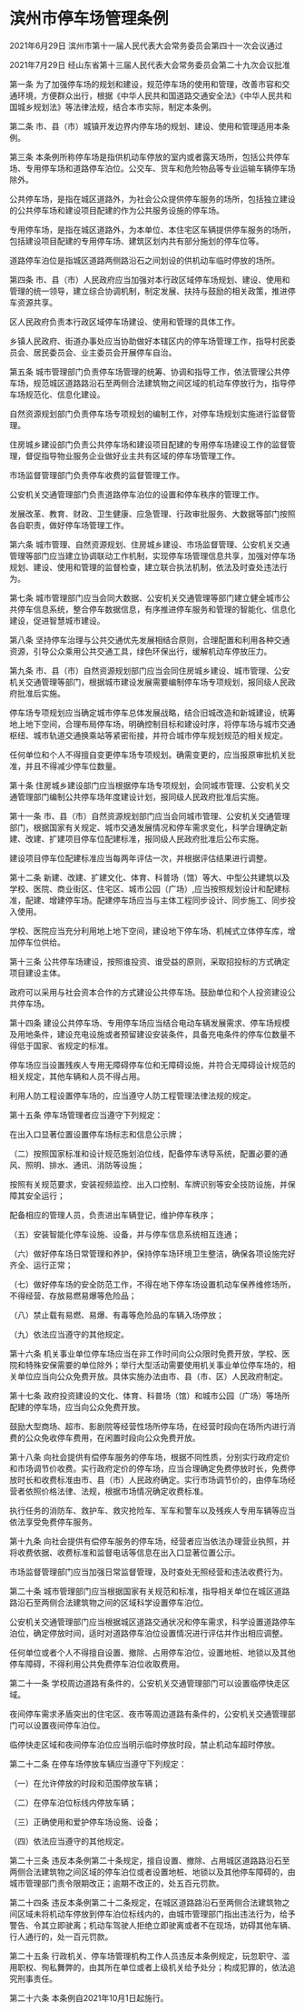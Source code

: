 # 滨州市停车场管理条例

2021年6月29日 滨州市第十一届人民代表大会常务委员会第四十一次会议通过

2021年7月29日 经山东省第十三届人民代表大会常务委员会第二十九次会议批准



第一条 为了加强停车场的规划和建设，规范停车场的使用和管理，改善市容和交通环境，方便群众出行，根据《中华人民共和国道路交通安全法》《中华人民共和国城乡规划法》等法律法规，结合本市实际，制定本条例。

第二条 市、县（市）城镇开发边界内停车场的规划、建设、使用和管理适用本条例。

第三条 本条例所称停车场是指供机动车停放的室内或者露天场所，包括公共停车场、专用停车场和道路停车泊位。公交车、货车和危险物品等专业运输车辆停车场除外。

公共停车场，是指在城区道路外，为社会公众提供停车服务的场所，包括独立建设的公共停车场和建设项目配建的作为公共服务设施的停车场。

专用停车场，是指在城区道路外，为本单位、本住宅区车辆提供停车服务的场所，包括建设项目配建的专用停车场、建筑区划内共有部分施划的停车位等。

道路停车泊位是指城区道路两侧路沿石之间划设的供机动车临时停放的场所。

第四条 市、县（市）人民政府应当加强对本行政区域停车场规划、建设、使用和管理的统一领导，建立综合协调机制，制定发展、扶持与鼓励的相关政策，推进停车资源共享。

区人民政府负责本行政区域停车场建设、使用和管理的具体工作。

乡镇人民政府、街道办事处应当协助做好本辖区内的停车场管理工作，指导村民委员会、居民委员会、业主委员会开展停车自治。

第五条 城市管理部门负责停车场管理的统筹、协调和指导工作，依法管理公共停车场，规范城区道路路沿石至两侧合法建筑物之间区域的机动车停放行为，指导停车场规范化、信息化建设。

自然资源规划部门负责停车场专项规划的编制工作，对停车场规划实施进行监督管理。

住房城乡建设部门负责公共停车场和建设项目配建的专用停车场建设工作的监督管理，督促指导物业服务企业做好业主共有区域的停车场管理工作。

市场监督管理部门负责停车收费的监督管理工作。

公安机关交通管理部门负责道路停车泊位的设置和停车秩序的管理工作。

发展改革、教育、财政、卫生健康、应急管理、行政审批服务、大数据等部门按照各自职责，做好停车场管理工作。

第六条 城市管理、自然资源规划、住房城乡建设、市场监督管理、公安机关交通管理等部门应当建立协调联动工作机制，实现停车场管理信息共享，加强对停车场规划、建设、使用和管理的监督检查，建立联合执法机制，依法及时查处违法行为。

第七条 城市管理部门应当会同大数据、公安机关交通管理等部门建立健全城市公共停车信息系统，整合停车数据信息，有序推进停车服务和管理的智能化、信息化建设，促进智慧城市建设。

第八条 坚持停车治理与公共交通优先发展相结合原则，合理配置和利用各种交通资源，引导公众乘用公共交通工具，绿色环保出行，缓解机动车停放压力。

第九条 市、县（市）自然资源规划部门应当会同住房城乡建设、城市管理、公安机关交通管理等部门，根据城市建设发展需要编制停车场专项规划，报同级人民政府批准后实施。

停车场专项规划应当确定城市停车总体发展战略，结合旧城改造和新城建设，统筹地上地下空间，合理布局停车场，明确控制目标和建设时序，将停车场与城市交通枢纽、城市轨道交通换乘站等紧密衔接，并符合城市停车规划规范的相关规定。

任何单位和个人不得擅自变更停车场专项规划。确需变更的，应当报原审批机关批准，并且不得减少停车位数量。

第十条 住房城乡建设部门应当根据停车场专项规划，会同城市管理、公安机关交通管理部门编制公共停车场年度建设计划，报同级人民政府批准后实施。

第十一条 市、县（市）自然资源规划部门应当会同城市管理、公安机关交通管理部门，根据国家有关规定、城市交通发展情况和停车需求变化，科学合理确定新建、改建、扩建项目停车位配建标准，报同级人民政府批准后公布实施。

建设项目停车位配建标准应当每两年评估一次，并根据评估结果进行调整。

第十二条 新建、改建、扩建文化、体育、科普场（馆）等大、中型公共建筑以及学校、医院、商业街区、住宅区、城市公园（广场）,应当按照规划设计和配建标准，配建、增建停车场。配建停车场应当与主体工程同步设计、同步施工、同步投入使用。

学校、医院应当充分利用地上地下空间，建设地下停车场、机械式立体停车库，增加停车位供给。

第十三条 公共停车场建设，按照谁投资、谁受益的原则，采取招投标的方式确定项目建设主体。

政府可以采用与社会资本合作的方式建设公共停车场。鼓励单位和个人投资建设公共停车场。

第十四条 建设公共停车场、专用停车场应当结合电动车辆发展需求、停车场规模及用地条件，建设充电设施或者预留建设安装条件，具备充电条件的停车位数量不得低于国家、省规定的标准。

停车场应当设置残疾人专用无障碍停车位和无障碍设施，并符合无障碍设计规范的相关规定，其他车辆和人员不得占用。

利用人防工程设置停车场的，应当遵守人防工程管理法律法规的规定。

第十五条 停车场管理者应当遵守下列规定：

在出入口显著位置设置停车场标志和信息公示牌；

（二）按照国家标准和设计规范施划泊位线，配备停车诱导系统，配置必要的通风、照明、排水、通讯、消防等设施；

按照有关规范要求，安装视频监控、出入口控制、车牌识别等安全技防设施，并保障其安全运行；

配备相应的管理人员，负责进出车辆登记，维护停车秩序；

（五）安装智能化停车设施、设备，并与停车信息系统相互连通；

（六）做好停车场日常管理和养护，保持停车场环境卫生整洁，确保各项设施完好齐全、运行正常；

（七）做好停车场的安全防范工作，不得在地下停车场设置机动车保养维修场所，不得经营、存放易燃易爆等危险品；

（八）禁止载有易燃、易爆、有毒等危险品的车辆入场停放；

（九）依法应当遵守的其他规定。

第十六条 机关事业单位停车场应当在非工作时间向公众限时免费开放，学校、医院和特殊安保需要的单位除外；举行大型活动需要使用机关事业单位停车场的，相关单位应当向公众免费开放。具体实施办法由市、县（市、区）人民政府制定。

第十七条 政府投资建设的文化、体育、科普场（馆）和城市公园（广场）等场所配建的停车场，应当向公众免费开放。

鼓励大型商场、超市、影剧院等经营性场所停车场，在经营时段向在场所内进行消费的公众免收停车费用，在闲置时段向公众免费开放。

第十八条 向社会提供有偿停车服务的停车场，根据不同性质，分别实行政府定价和市场调节价收费。实行政府定价的停车场，应当合理确定免费停放时长，免费停放时长和收费标准由市、县（市）人民政府确定。实行市场调节价的，由停车场经营者依照价格法律、法规，根据市场情况确定收费标准。

执行任务的消防车、救护车、救灾抢险车、军车和警车以及残疾人专用车辆等应当依法享受免费停车服务。

第十九条 向社会提供有偿停车服务的停车场，经营者应当依法办理营业执照，并将收费依据、收费标准和监督电话等信息在出入口显著位置公示。

市场监督管理部门应当加强日常监督管理，及时查处无照经营和违法收费行为。

第二十条 城市管理部门应当根据国家有关规范和标准，指导相关单位在城区道路路沿石至两侧合法建筑物之间的区域科学设置停车泊位。

公安机关交通管理部门应当根据城区道路交通状况和停车需求，科学设置道路停车泊位，确定停放时间，适时对道路停车泊位设置情况进行评估并作出相应调整。

任何单位或者个人不得擅自设置、撤除、占用停车泊位，设置地桩、地锁以及其他停车障碍，不得利用公共免费停车泊位收取费用。

第二十一条 学校周边道路有条件的，公安机关交通管理部门可以设置临停快走区域。

夜间停车需求矛盾突出的住宅区、夜市等周边道路有条件的，公安机关交通管理部门可以设置夜间停车泊位。

临停快走区域和夜间停车泊位应当明示临时停放时段，禁止机动车超时停放。

第二十二条 在停车场停放车辆应当遵守下列规定：

（一）在允许停放的时段和范围停放车辆；

（二）在停车泊位标线内停放车辆；

（三）正确使用和爱护停车场设施、设备；

（四）依法应当遵守的其他规定。

第二十三条 违反本条例第二十条规定，擅自设置、撤除、占用城区道路路沿石至两侧合法建筑物之间区域的停车泊位或者设置地桩、地锁以及其他停车障碍的，由城市管理部门责令限期改正；逾期不改正的，处五百元罚款。

第二十四条 违反本条例第二十二条规定，在城区道路路沿石至两侧合法建筑物之间区域未将机动车停放到停车泊位标线内的，由城市管理部门指出违法行为，给予警告、令其立即驶离；机动车驾驶人拒绝立即驶离或者不在现场，妨碍其他车辆、行人通行的，处一百元罚款。

第二十五条 行政机关、停车场管理机构工作人员违反本条例规定，玩忽职守、滥用职权、徇私舞弊的，由其所在单位或者上级机关给予处分；构成犯罪的，依法追究刑事责任。

第二十六条 本条例自2021年10月1日起施行。